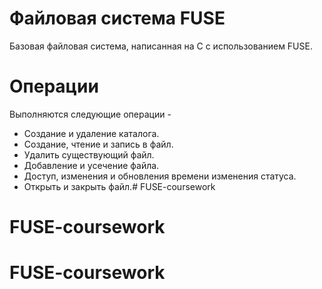 # Файловая система FUSE
Базовая файловая система, написанная на C с использованием FUSE.

# Операции

Выполняются следующие операции -
- Создание и удаление каталога.
- Создание, чтение и запись в файл.
- Удалить существующий файл.
- Добавление и усечение файла.
- Доступ, изменения и обновления времени изменения статуса.
- Открыть и закрыть файл.# FUSE-coursework
# FUSE-coursework
# FUSE-coursework
